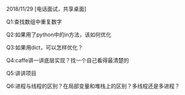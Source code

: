 2018/11/29
[电话面试，共享桌面]

Q1:查找数组中重复数字

Q2:如果用了python中的in方法，该如何优化

Q3:如果用dict，可以怎样优化？

Q4:caffe讲一讲底层实现？找一个自己看得最清楚的

Q5:讲讲项目

Q6:进程与线程的区别？在局部变量和堆栈上的区别？多线程还是多进程？
